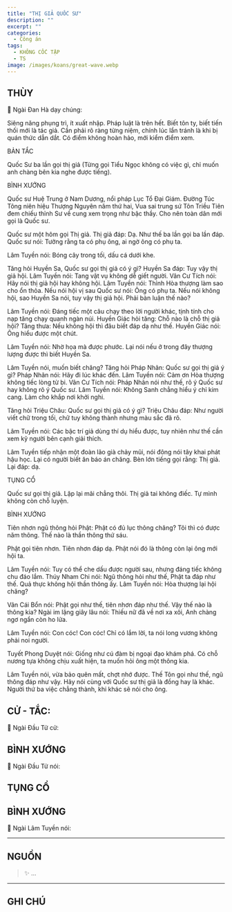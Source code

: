 ```yaml
---
title: "THỊ GIẢ QUỐC SƯ"
description: ""
excerpt: ""
categories:
  - Công án
tags:
  - KHÔNG CỐC TẬP
  - TS 
image: /images/koans/great-wave.webp
---
```


## THÙY

📢 Ngài Đan Hà dạy chúng:

Siêng năng phụng trì, ít xuất nhập. Pháp luật là trên hết. Biết tôn ty, biết tiến thối mới là tác giả. Cần phải rõ ràng từng niệm, chính lúc lẩn tránh là khi bị quán thức dẫn dắt. Có điểm không hoàn hảo, mới kiểm điểm xem.

BẢN TẮC

Quốc Sư ba lần gọi thị giả (Từng gọi Tiểu Ngọc không có việc gì, chỉ muốn anh chàng bên kia nghe được tiếng).

BÌNH XƯỚNG

Quốc sư Huệ Trung ở Nam Dương, nổi pháp Lục Tổ Đại Giám. Đường Túc Tông niên hiệu Thượng Nguyên năm thứ hai, Vua sai trung sứ Tôn Triều Tiên đem chiếu thỉnh Sư về cung xem trọng như bậc thầy. Cho nên toàn dân mới gọi là Quốc sư.

Quốc sư một hôm gọi Thị giả.
Thị giả đáp: Dạ. Như thế ba lần gọi ba lần đáp.
Quốc sư nói: Tưởng rằng ta có phụ ông, ai ngờ ông có phụ ta.

Lâm Tuyền nói: Bóng cây trong tối, dấu cá dưới khe.

Tăng hỏi Huyền Sa, Quốc sư gọi thị giả có ý gì?
Huyền Sa đáp: Tuy vậy thị giả hội.
Lâm Tuyền nói: Tang vật vụ không dễ giết người.
Vân Cư Tích nói: Hãy nói thị giả hội hay không hội.
Lâm Tuyền nói: Thỉnh Hòa thượng làm sao cho ổn thỏa.
Nếu nói hội vị sau Quốc sư nói: Ông có phụ ta. Nếu nói không hội, sao Huyền Sa nói, tuy vậy thị giả hội. Phải bàn luận thế nào?

Lâm Tuyền nói: Đáng tiếc một câu chạy theo lời người khác, tịnh tính cho nạp tăng chạy quanh ngàn núi.
Huyền Giác hỏi tăng: Chỗ nào là chỗ thị giả hội?
Tăng thưa: Nếu không hội thì đâu biết đáp dạ như thế.
Huyền Giác nói: Ông hiểu được một chút.

Lâm Tuyền nói: Nhờ họa mà được phước. Lại nói nếu ở trong đây thượng lượng được thì biết Huyền Sa.

Lâm Tuyền nói, muốn biết chăng?
Tăng hỏi Pháp Nhãn: Quốc sư gọi thị giả ý gì?
Pháp Nhãn nói: Hãy đi lúc khác đến.
Lâm Tuyền nói: Cảm ơn Hòa thượng không tiếc lòng từ bi.
Vân Cư Tích nói: Pháp Nhãn nói như thế, rõ ý Quốc sư hay không rõ ý Quốc sư.
Lâm Tuyền nói: Không Sanh chẳng hiểu ý chỉ kim cang. Làm cho khắp nơi khởi nghi.

Tăng hỏi Triệu Châu: Quốc sư gọi thị giả có ý gì?
Triệu Châu đáp: Như người viết chữ trong tối, chữ tuy không thành nhưng màu sắc đã rõ.

Lâm Tuyền nói: Các bậc trí giả dùng thí dụ hiểu được, tuy nhiên như thế cần xem kỹ người bên cạnh giải thích.

Lâm Tuyền tiếp nhận một đoàn lão già chảy mũi, nói đông nói tây khai phát hậu học. Lại có người biết ăn báo án chăng. Bèn lớn tiếng gọi rằng: Thị giả. Lại đáp: dạ.

TỤNG CỔ

Quốc sư gọi thị giả.
Lặp lại mãi chẳng thôi.
Thị giả tai không điếc.
Tự mình không còn chỗ luyện.

BÌNH XƯỚNG

Tiên nhơn ngũ thông hỏi Phật: Phật có đủ lục thông chăng? Tôi thì có được năm thông. Thế nào là thần thông thứ sáu.

Phật gọi tiên nhơn.
Tiên nhơn đáp dạ.
Phật nói đó là thông còn lại ông mới hội ta.

Lâm Tuyền nói: Tuy có thể che dấu được người sau, nhưng đáng tiếc không chu đáo lắm.
Thúy Nham Chi nói: Ngũ thông hỏi như thế, Phật ta đáp như thế. Quả thực không hội thần thông ấy.
Lâm Tuyền nói: Hòa thượng lại hội chăng?

Vân Cái Bổn nói: Phật gọi như thế, tiên nhơn đáp như thế. Vậy thế nào là thông kia?
Ngài im lặng giây lâu nói:
Thiếu nữ đã về nơi xa xôi,
Anh chàng ngơ ngẩn còn ho lửa.

Lâm Tuyền nói: Con cóc! Con cóc! Chỉ có lắm lời, ta nói long vương không phải noi người.

Tuyết Phong Duyệt nói: Giống như cú đàm bị ngoại đạo khám phá. Có chỗ nương tựa không chịu xuất hiện, ta muốn hỏi ông một thông kia.

Lâm Tuyền nói, vừa bảo quên mất, chợt nhớ được. Thế Tôn gọi như thế, ngũ thông đáp như vậy. Hãy nói cùng với Quốc sư thị giả là đồng hay là khác. Người thứ ba việc chẳng thành, khi khác sẽ nói cho ông.

## CỬ - TẮC:

📢 Ngài Đầu Tử cử:

> 

## BÌNH XƯỚNG

📢 Ngài Đầu Tử nói:


## TỤNG CỔ

<blockquote>

</blockquote>

## BÌNH XƯỚNG

📢 Ngài Lâm Tuyền nói:



<hr class="blog-rule" />

## NGUỒN

> ✨ ...

<hr class="blog-rule" />

## GHI CHÚ

[^1]: ⭐️ <a href="/masters/" target="_blank">🔗 TS </a>


